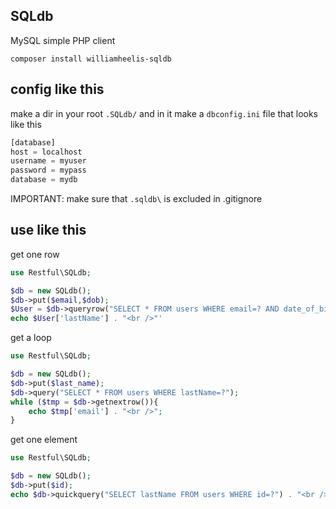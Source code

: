 ## SQLdb

MySQL simple PHP client

`composer install williamheelis-sqldb`

## config like this

make a dir in your root `.SQLdb/` and in it make a `dbconfig.ini` file that looks like this

```php
[database]
host = localhost
username = myuser
password = mypass
database = mydb
```

IMPORTANT: make sure that `.sqldb\` is excluded in .gitignore

## use like this

get one row

```php
use Restful\SQLdb;

$db = new SQLdb();
$db->put($email,$dob);
$User = $db->queryrow("SELECT * FROM users WHERE email=? AND date_of_birth=? ORDER BY email LIMIT 0,1");
echo $User['lastName'] . "<br />"'
```

get a loop

```php
use Restful\SQLdb;

$db = new SQLdb();
$db->put($last_name);
$db->query("SELECT * FROM users WHERE lastName=?");
while ($tmp = $db->getnextrow()){
    echo $tmp['email'] . "<br />";
}
```

get one element

```php
use Restful\SQLdb;

$db = new SQLdb();
$db->put($id);
echo $db->quickquery("SELECT lastName FROM users WHERE id=?") . "<br />";

```
